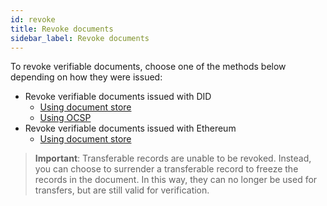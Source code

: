 ```yaml
---
id: revoke
title: Revoke documents
sidebar_label: Revoke documents
---
```


<!--Flag: the content below is for preview purposes and will be updated.-->
To revoke verifiable documents, choose one of the methods below depending on how they were issued:

- Revoke verifiable documents issued with DID
    - [Using document store](/docs/test2-section/revoke-document-did/revoke-using-document-store)
    - [Using OCSP](/docs/test2-section/revoke-document-did/revoke-using-ocsp)
- Revoke verifiable documents issued with Ethereum
    - [Using document store](/docs/test3-section/revoke-document-eth/revoke-eth)

>**Important**: Transferable records are unable to be revoked. Instead, you can choose to surrender a transferable record to freeze the records in the document. In this way, they can no longer be used for transfers, but are still valid for verification.
